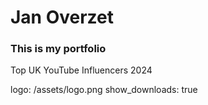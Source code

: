 # Jan Overzet

  <h3>This is my portfolio</h3>
  <p>Top UK YouTube Influencers 2024</p>
logo: /assets/logo.png
show_downloads: true

